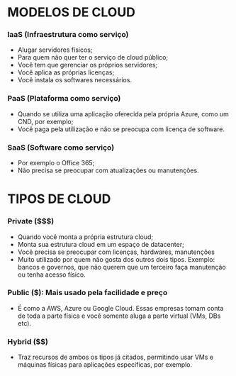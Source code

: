 # MODELOS DE CLOUD

### IaaS (Infraestrutura como serviço)
*	Alugar servidores físicos;
*	Para quem não quer ter o serviço de cloud público;
*	Você tem que gerenciar os próprios servidores;
*	Você aplica as próprias licenças;
*	Você instala os softwares necessários.

### PaaS (Plataforma como serviço)
*	Quando se utiliza uma aplicação oferecida pela própria Azure, como um CND, por exemplo;
*	Você paga pela utilização e não se preocupa com licença de software.

### SaaS (Software como serviço)
*	Por exemplo o Office 365;
*	Não precisa se preocupar com atualizações ou manutenções.

# TIPOS DE CLOUD

### Private ($$$)
*	Quando você monta a própria estrutura cloud;
*	Monta sua estrutura cloud em um espaço de datacenter;
*	Você precisa se preocupar com licenças, hardwares, manutenções
*	Muito utilizado por quem não gosta dos outros dois tipos. Exemplo: bancos e governos, que não querem que um terceiro faça manutenção ou tenha acesso físico.

### Public ($): Mais usado pela facilidade e preço
*	É como a AWS, Azure ou Google Cloud. Essas empresas tomam conta de toda a parte física e você somente aluga a parte virtual (VMs, DBs etc).

### Hybrid ($$)
*	Traz recursos de ambos os tipos já citados, permitindo usar VMs e máquinas físicas para aplicações específicas, por exemplo.
